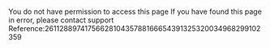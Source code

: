 You do not have permission to access this page If you have found this page in error, please contact support Reference:2611288974175662810435788166654391325320034968299102359